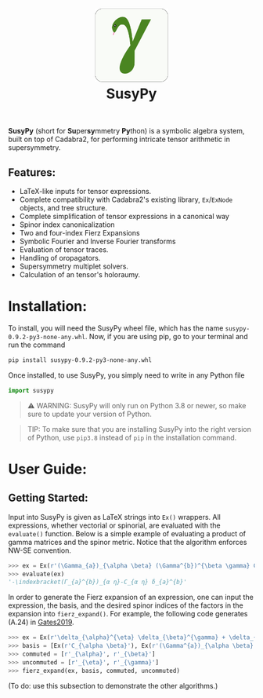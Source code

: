 <h1 align="center">
<img src="/branding/logo/logo.png" width="150"> 
<br> SusyPy
</h1><br>

**SusyPy** (short for **Su**per**sy**mmetry **Py**thon) is a symbolic algebra system, built on top of Cadabra2, for performing intricate tensor arithmetic in supersymmetry.

## **Features:**
* LaTeX-like inputs for tensor expressions.
* Complete compatibility with Cadabra2's existing library, `Ex`/`ExNode` objects, and tree structure.
* Complete simplification of tensor expressions in a canonical way
* Spinor index canonicalization
* Two and four-index Fierz Expansions
* Symbolic Fourier and Inverse Fourier transforms
* Evaluation of tensor traces.
* Handling of oropagators.
* Supersymmetry multiplet solvers.
* Calculation of an tensor's holoraumy.


# Installation:

To install, you will need the SusyPy wheel file, which has the name `susypy-0.9.2-py3-none-any.whl`. Now, if you are using pip, go to your terminal and run the command

```bash
pip install susypy-0.9.2-py3-none-any.whl
```

Once installed, to use SusyPy, you simply need to write in any Python file

```python
import susypy
```

> :warning: WARNING: SusyPy will only run on Python 3.8 or newer, so make sure to update your version of Python.

> TIP: To make sure that you are installing SusyPy into the right version of Python, use `pip3.8` instead of `pip` in the installation command.

# User Guide:
## **Getting Started:**

Input into SusyPy is given as LaTeX strings into `Ex()` wrappers. All expressions, whether vectorial or spinorial, are evaluated with the `evaluate()` function. Below is a simple example of evaluating a product of gamma matrices and the spinor metric. Notice that the algorithm enforces NW-SE convention.

```python
>>> ex = Ex(r'(\Gamma_{a})_{\alpha \beta} (\Gamma^{b})^{\beta \gamma} C_{\gamma \eta}')
>>> evaluate(ex)
'-\indexbracket(Γ_{a}^{b})_{α η}-C_{α η} δ_{a}^{b}'
```

In order to generate the Fierz expansion of an expression, one can input the expression, the basis, and the desired spinor indices of the factors in the expansion into `fierz_expand()`. For example, the following code generates (A.24) in [Gates2019](https://doi.org/10.1007/JHEP07(2019)063).

```python
>>> ex = Ex(r'\delta_{\alpha}^{\eta} \delta_{\beta}^{\gamma} + \delta_{\beta}^{\eta} \delta_{\alpha}^{\gamma}')
>>> basis = [Ex(r'C_{\alpha \beta}'), Ex(r'(\Gamma^{a})_{\alpha \beta}'), Ex(r'(\Gamma^{a b})_{\alpha \beta}'), Ex(r'(\Gamma^{a b c})_{\alpha \beta}'), Ex(r'(\Gamma^{a b c d})_{\alpha \beta}'), Ex(r'(\Gamma^{a b c d e})_{\alpha \beta}')]
>>> commuted = [r'_{\alpha}', r'_{\beta}']
>>> uncommuted = [r'_{\eta}', r'_{\gamma}']
>>> fierz_expand(ex, basis, commuted, uncommuted)
```

(To do: use this subsection to demonstrate the other algorithms.)
